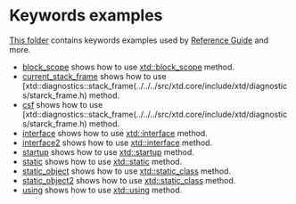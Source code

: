 # Keywords examples

[This folder](.) contains keywords examples used by [Reference Guide](https://codedocs.xyz/gammasoft71/xtd/) and more.

* [block_scope](block_scope/README.md) shows how to use [xtd::block_scope](../../../src/xtd.core/include/xtd/block_scope.h) method.
* [current_stack_frame](current_stack_frame/README.md) shows how to use [xtd::diagnostics::stack_frame(../../../src/xtd.core/include/xtd/diagnostics/starck_frame.h) method.
* [csf](csf/README.md) shows how to use [xtd::diagnostics::stack_frame(../../../src/xtd.core/include/xtd/diagnostics/starck_frame.h) method.
* [interface](interface/README.md) shows how to use [xtd::interface](../../../src/xtd.core/include/xtd/interface.h) method.
* [interface2](interface2/README.md) shows how to use [xtd::interface](../../../src/xtd.core/include/xtd/interface.h) method.
* [startup](startup/README.md) shows how to use [xtd::startup](../../../src/xtd.core/include/xtd/startup.h) method.
* [static](static/README.md) shows how to use [xtd::static](../../../src/xtd.core/include/xtd/static.h) method.
* [static_object](static_object/README.md) shows how to use [xtd::static_class](../../../src/xtd.core/include/xtd/static.h) method.
* [static_object2](static_object2/README.md) shows how to use [xtd::static_class](../../../src/xtd.core/include/xtd/static.h) method.
* [using](using/README.md) shows how to use [xtd::using](../../../src/xtd.core/include/xtd/using.h) method.
